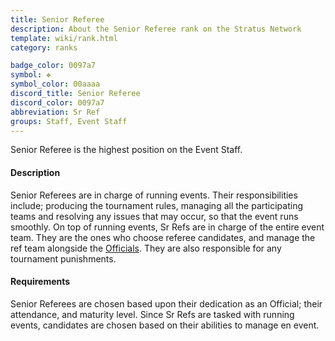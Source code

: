 ```yaml
---
title: Senior Referee
description: About the Senior Referee rank on the Stratus Network
template: wiki/rank.html
category: ranks

badge_color: 0097a7
symbol: ❖
symbol_color: 00aaaa
discord_title: Senior Referee
discord_color: 0097a7 
abbreviation: Sr Ref
groups: Staff, Event Staff
---
```


Senior Referee is the highest position on the Event Staff.

#### Description

Senior Referees are in charge of running events. Their responsibilities include; producing the tournament rules, managing all the participating teams and resolving any issues that may occur, so that the event runs smoothly. On top of running events, Sr Refs are in charge of the entire event team. They are the ones who choose referee candidates, and manage the ref team alongside the [Officials](https://mcresourcepile.github.io/addon-project/wiki/ranks/oficial). They are also responsible for any tournament punishments.

#### Requirements

Senior Referees are chosen based upon their dedication as an Official; their attendance, and maturity level. Since Sr Refs are tasked with running events, candidates are chosen based on their abilities to manage en event.